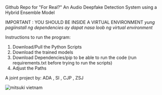  Github Repo for "For Real?" An Audio Deepfake Detection System using a Hybrid Ensemble Model
  
  IMPORTANT : YOU SHOULD BE INSIDE A VIRTUAL ENVIRONMENT 
  _yung pagiinstall ng dependencies ay dapat nasa loob ng virtual environment_

  Instructions to run the program:
  1. Download/Pull the Python Scripts
  2. Download the trained models
  3. Download Dependencies/pip to be able to run the code (run requirements.txt before trying to run the scripts)
  4. Adjust the Paths
  
  A joint project by:
  ADA , SI , CJP , ZSJ



  ![mitsuki vietnam](https://github.com/user-attachments/assets/668bc572-6f6f-436f-baa6-069c5ce169fb)

